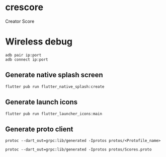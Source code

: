 # crescore

Creator Score

# Wireless debug
```
adb pair ip:port    
adb connect ip:port
```

## Generate native splash screen
```
flutter pub run flutter_native_splash:create
```

## Generate launch icons
```
flutter pub run flutter_launcher_icons:main
```

## Generate proto client
```
protoc --dart_out=grpc:lib/generated -Iprotos protos/<Protofile_name>

protoc --dart_out=grpc:lib/generated -Iprotos protos/Scores.proto
```